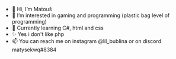 - 👋 Hi, I’m Matouš
- 👀 I’m interested in gaming and programming (plastic bag level of programming)
- 🌱 Currently learning C#, html and css
- ✨️ Yes i don't like php 
- 📫 You can reach me on instagram @lil_bublina or on discord matysekwq#8384

<!---
matysekwq/matysekwq is a ✨ special ✨ repository because its `README.md` (this file) appears on your GitHub profile.
You can click the Preview link to take a look at your changes.
--->
